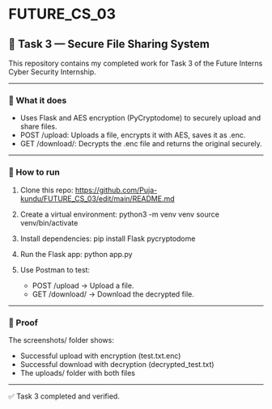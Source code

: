 # FUTURE_CS_03

## 🚩 Task 3 — Secure File Sharing System

This repository contains my completed work for Task 3 of the Future Interns Cyber Security Internship.

---

### 📌 What it does

- Uses Flask and AES encryption (PyCryptodome) to securely upload and share files.
- POST /upload: Uploads a file, encrypts it with AES, saves it as .enc.
- GET /download/<filename>: Decrypts the .enc file and returns the original securely.

---

### 📌 How to run

1. Clone this repo:
  https://github.com/Puja-kundu/FUTURE_CS_03/edit/main/README.md

2. Create a virtual environment:
   python3 -m venv venv
   source venv/bin/activate

3. Install dependencies:
   pip install Flask pycryptodome

4. Run the Flask app:
   python app.py

5. Use Postman to test:
   - POST /upload → Upload a file.
   - GET /download/<filename> → Download the decrypted file.

---

### 📸 Proof

The screenshots/ folder shows:
- Successful upload with encryption (test.txt.enc)
- Successful download with decryption (decrypted_test.txt)
- The uploads/ folder with both files

---

✅ Task 3 completed and verified.
